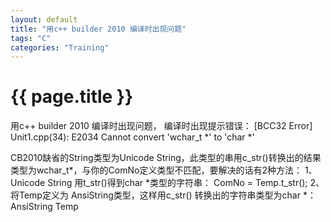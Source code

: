 ```yaml
---
layout: default
title: "用c++ builder 2010 编译时出现问题" 
tags: "C"
categories: "Training"
---
```


# {{ page.title }}

用c++ builder 2010 编译时出现问题， 
编译时出现提示错误：
    [BCC32 Error] Unit1.cpp(34): E2034 Cannot convert 'wchar_t *' to 'char *'

CB2010缺省的String类型为Unicode String，此类型的串用c_str()转换出的结果类型为wchar_t*，与你的ComNo定义类型不匹配，要解决的话有2种方法：
1、Unicode String 用t_str()得到char *类型的字符串：
    ComNo = Temp.t_str();
2、将Temp定义为 AnsiString类型，这样用c_str() 转换出的字符串类型为char *：
    AnsiString Temp
